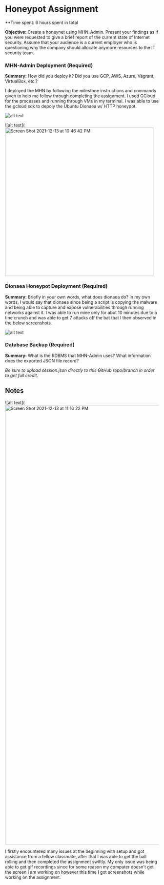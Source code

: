 # Honeypot Assignment

**Time spent: 6 hours spent in total

**Objective:** Create a honeynet using MHN-Admin. Present your findings as if you were requested to give a brief report of the current state of Internet security. Assume that your audience is a current employer who is questioning why the company should allocate anymore resources to the IT security team.

### MHN-Admin Deployment (Required)

**Summary:** How did you deploy it? Did you use GCP, AWS, Azure, Vagrant, VirtualBox, etc.?

I deployed the MHN by following the milestone instructions and commands given to help me follow through completing the assignment. I used GCloud for the processes and running through VMs in my terminal. I was able to use the gcloud sdk to depoly the Ubuntu Dionaea w/ HTTP honeypot.

![alt text](<img width="535" alt="Screen Shot 2021-12-13 at 11 11 16 PM" src="https://user-images.githubusercontent.com/89497026/145954403-b0b22d3d-9435-46b6-b00c-bed08c0c010f.png">
)

![alt text](<img width="486" alt="Screen Shot 2021-12-13 at 10 46 42 PM" src="https://user-images.githubusercontent.com/89497026/145954490-8fdc3fd6-9f95-498a-9298-1ee8bcb65ec0.png">



### Dionaea Honeypot Deployment (Required)

**Summary:** Briefly in your own words, what does dionaea do?
In my own words, I would say that dionaea since being a script is copying the malware and being able to capture and expose vulnerabilities through running networks against it.  I was able to run mine only for abut 10 minutes due to a tine crunch and was able to get 7 attacks off the bat that I then observed in the below screenshots.


![alt text](<img width="490" alt="Screen Shot 2021-12-13 at 10 42 02 PM" src="https://user-images.githubusercontent.com/89497026/145954260-68d84854-221e-4820-919c-9569997f75c5.png">
)

### Database Backup (Required) 

**Summary:** What is the RDBMS that MHN-Admin uses? What information does the exported JSON file record?

*Be sure to upload session.json directly to this GitHub repo/branch in order to get full credit.*




## Notes

![alt text](<img width="1439" alt="Screen Shot 2021-12-13 at 11 16 22 PM" src="https://user-images.githubusercontent.com/89497026/145954657-319adb8d-c3e9-4785-b274-0065586d83e9.png">


I firstly encountered many issues at the beginning with setup and got assistance from a fellow classmate, after that I was able to get the ball rolling and then completed the assignment swiftly. My only issue was being able to get gif recordings since for some reason my computer doesn't get the screen I am working on however this time I got screenshots while working on the assignment.
